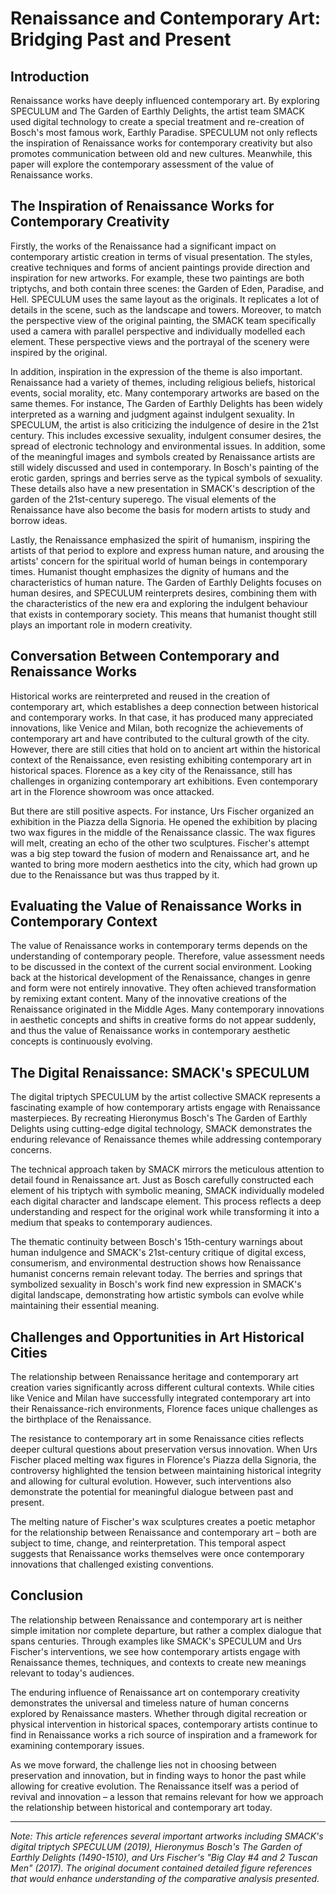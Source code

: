# Renaissance and Contemporary Art: Bridging Past and Present

## Introduction

Renaissance works have deeply influenced contemporary art. By exploring SPECULUM and The Garden of Earthly Delights, the artist team SMACK used digital technology to create a special treatment and re-creation of Bosch's most famous work, Earthly Paradise. SPECULUM not only reflects the inspiration of Renaissance works for contemporary creativity but also promotes communication between old and new cultures. Meanwhile, this paper will explore the contemporary assessment of the value of Renaissance works.

## The Inspiration of Renaissance Works for Contemporary Creativity

Firstly, the works of the Renaissance had a significant impact on contemporary artistic creation in terms of visual presentation. The styles, creative techniques and forms of ancient paintings provide direction and inspiration for new artworks. For example, these two paintings are both triptychs, and both contain three scenes: the Garden of Eden, Paradise, and Hell. SPECULUM uses the same layout as the originals. It replicates a lot of details in the scene, such as the landscape and towers. Moreover, to match the perspective view of the original painting, the SMACK team specifically used a camera with parallel perspective and individually modelled each element. These perspective views and the portrayal of the scenery were inspired by the original.

In addition, inspiration in the expression of the theme is also important. Renaissance had a variety of themes, including religious beliefs, historical events, social morality, etc. Many contemporary artworks are based on the same themes. For instance, The Garden of Earthly Delights has been widely interpreted as a warning and judgment against indulgent sexuality. In SPECULUM, the artist is also criticizing the indulgence of desire in the 21st century. This includes excessive sexuality, indulgent consumer desires, the spread of electronic technology and environmental issues. In addition, some of the meaningful images and symbols created by Renaissance artists are still widely discussed and used in contemporary. In Bosch's painting of the erotic garden, springs and berries serve as the typical symbols of sexuality. These details also have a new presentation in SMACK's description of the garden of the 21st-century superego. The visual elements of the Renaissance have also become the basis for modern artists to study and borrow ideas.

Lastly, the Renaissance emphasized the spirit of humanism, inspiring the artists of that period to explore and express human nature, and arousing the artists' concern for the spiritual world of human beings in contemporary times. Humanist thought emphasizes the dignity of humans and the characteristics of human nature. The Garden of Earthly Delights focuses on human desires, and SPECULUM reinterprets desires, combining them with the characteristics of the new era and exploring the indulgent behaviour that exists in contemporary society. This means that humanist thought still plays an important role in modern creativity.

## Conversation Between Contemporary and Renaissance Works

Historical works are reinterpreted and reused in the creation of contemporary art, which establishes a deep connection between historical and contemporary works. In that case, it has produced many appreciated innovations, like Venice and Milan, both recognize the achievements of contemporary art and have contributed to the cultural growth of the city. However, there are still cities that hold on to ancient art within the historical context of the Renaissance, even resisting exhibiting contemporary art in historical spaces. Florence as a key city of the Renaissance, still has challenges in organizing contemporary art exhibitions. Even contemporary art in the Florence showroom was once attacked.

But there are still positive aspects. For instance, Urs Fischer organized an exhibition in the Piazza della Signoria. He opened the exhibition by placing two wax figures in the middle of the Renaissance classic. The wax figures will melt, creating an echo of the other two sculptures. Fischer's attempt was a big step toward the fusion of modern and Renaissance art, and he wanted to bring more modern aesthetics into the city, which had grown up due to the Renaissance but was thus trapped by it.

## Evaluating the Value of Renaissance Works in Contemporary Context

The value of Renaissance works in contemporary terms depends on the understanding of contemporary people. Therefore, value assessment needs to be discussed in the context of the current social environment. Looking back at the historical development of the Renaissance, changes in genre and form were not entirely innovative. They often achieved transformation by remixing extant content. Many of the innovative creations of the Renaissance originated in the Middle Ages. Many contemporary innovations in aesthetic concepts and shifts in creative forms do not appear suddenly, and thus the value of Renaissance works in contemporary aesthetic concepts is continuously evolving.

## The Digital Renaissance: SMACK's SPECULUM

The digital triptych SPECULUM by the artist collective SMACK represents a fascinating example of how contemporary artists engage with Renaissance masterpieces. By recreating Hieronymus Bosch's The Garden of Earthly Delights using cutting-edge digital technology, SMACK demonstrates the enduring relevance of Renaissance themes while addressing contemporary concerns.

The technical approach taken by SMACK mirrors the meticulous attention to detail found in Renaissance art. Just as Bosch carefully constructed each element of his triptych with symbolic meaning, SMACK individually modeled each digital character and landscape element. This process reflects a deep understanding and respect for the original work while transforming it into a medium that speaks to contemporary audiences.

The thematic continuity between Bosch's 15th-century warnings about human indulgence and SMACK's 21st-century critique of digital excess, consumerism, and environmental destruction shows how Renaissance humanist concerns remain relevant today. The berries and springs that symbolized sexuality in Bosch's work find new expression in SMACK's digital landscape, demonstrating how artistic symbols can evolve while maintaining their essential meaning.

## Challenges and Opportunities in Art Historical Cities

The relationship between Renaissance heritage and contemporary art creation varies significantly across different cultural contexts. While cities like Venice and Milan have successfully integrated contemporary art into their Renaissance-rich environments, Florence faces unique challenges as the birthplace of the Renaissance.

The resistance to contemporary art in some Renaissance cities reflects deeper cultural questions about preservation versus innovation. When Urs Fischer placed melting wax figures in Florence's Piazza della Signoria, the controversy highlighted the tension between maintaining historical integrity and allowing for cultural evolution. However, such interventions also demonstrate the potential for meaningful dialogue between past and present.

The melting nature of Fischer's wax sculptures creates a poetic metaphor for the relationship between Renaissance and contemporary art – both are subject to time, change, and reinterpretation. This temporal aspect suggests that Renaissance works themselves were once contemporary innovations that challenged existing conventions.

## Conclusion

The relationship between Renaissance and contemporary art is neither simple imitation nor complete departure, but rather a complex dialogue that spans centuries. Through examples like SMACK's SPECULUM and Urs Fischer's interventions, we see how contemporary artists engage with Renaissance themes, techniques, and contexts to create new meanings relevant to today's audiences.

The enduring influence of Renaissance art on contemporary creativity demonstrates the universal and timeless nature of human concerns explored by Renaissance masters. Whether through digital recreation or physical intervention in historical spaces, contemporary artists continue to find in Renaissance works a rich source of inspiration and a framework for examining contemporary issues.

As we move forward, the challenge lies not in choosing between preservation and innovation, but in finding ways to honor the past while allowing for creative evolution. The Renaissance itself was a period of revival and innovation – a lesson that remains relevant for how we approach the relationship between historical and contemporary art today.

---

*Note: This article references several important artworks including SMACK's digital triptych SPECULUM (2019), Hieronymus Bosch's The Garden of Earthly Delights (1490-1510), and Urs Fischer's "Big Clay #4 and 2 Tuscan Men" (2017). The original document contained detailed figure references that would enhance understanding of the comparative analysis presented.*